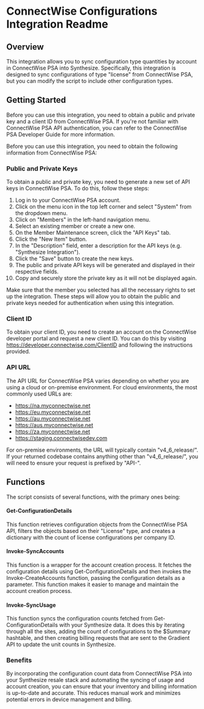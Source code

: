 # ConnectWise Configurations Integration Readme
## Overview
This integration allows you to sync configuration type quantities by account in ConnectWise PSA into Synthesize. Specifically, this integration is designed to sync configurations of type "license" from ConnectWise PSA, but you can modify the script to include other configuration types.

## Getting Started
Before you can use this integration, you need to obtain a public and private key and a client ID from ConnectWise PSA. If you're not familiar with ConnectWise PSA API authentication, you can refer to the ConnectWise PSA Developer Guide for more information.

Before you can use this integration, you need to obtain the following information from ConnectWise PSA:

### Public and Private Keys
To obtain a public and private key, you need to generate a new set of API keys in ConnectWise PSA. To do this, follow these steps:

1. Log in to your ConnectWise PSA account.
2. Click on the menu icon in the top left corner and select "System" from the dropdown menu.
3. Click on "Members" in the left-hand navigation menu.
4. Select an existing member or create a new one.
5. On the Member Maintenance screen, click the "API Keys" tab.
6. Click the "New Item" button.
7. In the "Description" field, enter a description for the API keys (e.g. "Synthesize Integration").
8. Click the "Save" button to create the new keys.
9. The public and private API keys will be generated and displayed in their respective fields.
10. Copy and securely store the private key as it will not be displayed again.

Make sure that the member you selected has all the necessary rights to set up the integration. These steps will allow you to obtain the public and private keys needed for authentication when using this integration.

### Client ID
To obtain your client ID, you need to create an account on the ConnectWise developer portal and request a new client ID. You can do this by visiting https://developer.connectwise.com/ClientID and following the instructions provided.

### API URL
The API URL for ConnectWise PSA varies depending on whether you are using a cloud or on-premise environment. For cloud environments, the most commonly used URLs are:

- https://na.myconnectwise.net
- https://eu.myconnectwise.net
- https://au.myconnectwise.net
- https://aus.myconnectwise.net
- https://za.myconnectwise.net
- https://staging.connectwisedev.com

For on-premise environments, the URL will typically contain "v4_6_release/". If your returned codebase contains anything other than "v4_6_release/", you will need to ensure your request is prefixed by "API-".

## Functions
The script consists of several functions, with the primary ones being:

#### Get-ConfigurationDetails
This function retrieves configuration objects from the ConnectWise PSA API, filters the objects based on their "License" type, and creates a dictionary with the count of license configurations per company ID.

#### Invoke-SyncAccounts
This function is a wrapper for the account creation process. It fetches the configuration details using Get-ConfigurationDetails and then invokes the Invoke-CreateAccounts function, passing the configuration details as a parameter. This function makes it easier to manage and maintain the account creation process.

#### Invoke-SyncUsage
This function syncs the configuration counts fetched from Get-ConfigurationDetails with your Synthesize data. It does this by iterating through all the sites, adding the count of configurations to the $Summary hashtable, and then creating billing requests that are sent to the Gradient API to update the unit counts in Synthesize.

### Benefits
By incorporating the configuration count data from ConnectWise PSA into your Synthesize resale stack and automating the syncing of usage and account creation, you can ensure that your inventory and billing information is up-to-date and accurate. This reduces manual work and minimizes potential errors in device management and billing.
